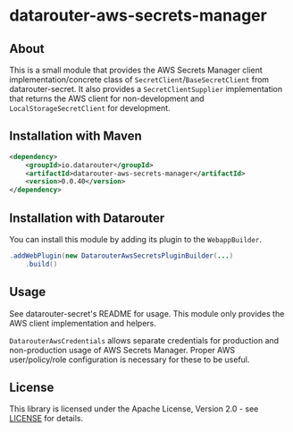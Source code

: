 # datarouter-aws-secrets-manager

## About

This is a small module that provides the AWS Secrets Manager client implementation/concrete class of `SecretClient`/`BaseSecretClient` from datarouter-secret. It also provides a `SecretClientSupplier` implementation that returns the AWS client for non-development and `LocalStorageSecretClient` for development.

## Installation with Maven

```xml
<dependency>
	<groupId>io.datarouter</groupId>
	<artifactId>datarouter-aws-secrets-manager</artifactId>
	<version>0.0.40</version>
</dependency>
```

## Installation with Datarouter

You can install this module by adding its plugin to the `WebappBuilder`.

```java
.addWebPlugin(new DatarouterAwsSecretsPluginBuilder(...)
	.build()
```

## Usage

See datarouter-secret's README for usage. This module only provides the AWS client implementation and helpers.

`DatarouterAwsCredentials` allows separate credentials for production and non-production usage of AWS Secrets Manager. Proper AWS user/policy/role configuration is necessary for these to be useful.

## License

This library is licensed under the Apache License, Version 2.0 - see [LICENSE](../LICENSE) for details.
